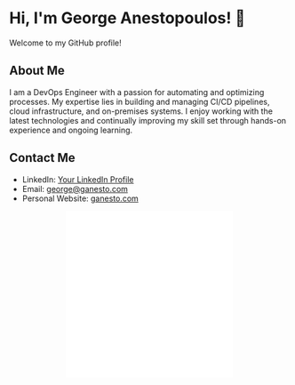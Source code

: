 # Hi, I'm George Anestopoulos! 👋

Welcome to my GitHub profile!

## About Me

I am a DevOps Engineer with a passion for automating and optimizing processes. My expertise lies in building and managing CI/CD pipelines, cloud infrastructure, and on-premises systems. I enjoy working with the latest technologies and continually improving my skill set through hands-on experience and ongoing learning.


## Contact Me

- LinkedIn: [Your LinkedIn Profile](https://www.linkedin.com/in/aganet)
- Email: [george@ganesto.com](mailto:github@ganesto.com)
- Personal Website: [ganesto.com](https://ganesto.com)

<!--
**aganet/aganet** is a ✨ _special_ ✨ repository because its `README.md` (this file) appears on your GitHub profile.

Here are some ideas to get you started:

- 🔭 I’m currently working on ...
- 🌱 I’m currently learning ...
- 👯 I’m looking to collaborate on ...
- 🤔 I’m looking for help with ...
- 💬 Ask me about ...
- 📫 How to reach me: ...
- 😄 Pronouns: ...
- ⚡ Fun fact: ...
-->


<p align="center">
  <img src="./gradient-mask.svg" alt="Netdata" width="300" height="300">
</p>
